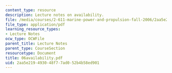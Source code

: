 ```yaml
---
content_type: resource
description: Lecture notes on availability.
file: /media/courses/2-611-marine-power-and-propulsion-fall-2006/2aa5e219493048f77ad052b4b58ed901_06availability.pdf
file_type: application/pdf
learning_resource_types:
- Lecture Notes
ocw_type: OCWFile
parent_title: Lecture Notes
parent_type: CourseSection
resourcetype: Document
title: 06availability.pdf
uid: 2aa5e219-4930-48f7-7ad0-52b4b58ed901
---
```

